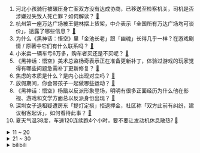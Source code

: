 1. 河北小孩骑行被碾压身亡案双方没有达成协商，已移送至检察机关，司机是否涉嫌过失致人死亡罪？如何解读？ [:link:](https://www.zhihu.com/question/665009577)
2. 杭州第一座万达广场被王健林摆上货架，中介表示「全国所有万达广场均可谈价」，透露了哪些信息？ [:link:](https://www.zhihu.com/question/665008147)
3. 为什么《黑神话：悟空》里「金池长老」跟「幽魂」长得几乎一样？在游戏剧情 / 原著中它们有什么联系吗？ [:link:](https://www.zhihu.com/question/664886957)
4. 小米卖一辆车亏6万多，购车者买还是不买呢？ [:link:](https://www.zhihu.com/question/664980672)
5. 《黑神话：悟空》美术总监杨奇表示正在准备更新补丁，体验过游戏的玩家觉得有哪些问题急需补丁更新修复？ [:link:](https://www.zhihu.com/question/664938815)
6. 焦虑的本质是什么？是内心出现对立吗？ [:link:](https://www.zhihu.com/question/664787697)
7. 放假期间，你会带孩子一起做哪些运动？ [:link:](https://www.zhihu.com/question/662039361)
8. 《黑神话：悟空》杨戬以反派形象登场，明明有很多正面经历为什么他在影视、游戏和文学方面总以反派身份出现？ [:link:](https://www.zhihu.com/question/664893150)
9. 深圳女子退租疑遭房东「提灯定损」拒退押金，社区称「双方此前有纠纷，建议租客起诉」，如何看待此事？ [:link:](https://www.zhihu.com/question/664908939)
10. 夏天气温38度，车速120连续跑4个小时，要不要让发动机休息散热? [:link:](https://www.zhihu.com/question/664151959)
<details>
<summary>11 ~ 20</summary>

11. 在游玩超过2小时的《黑神话悟空》之后，你认为这款游戏还符合你的预期吗？ [:link:](https://www.zhihu.com/question/664989510)
12. 银行人降薪转行成趋势，许多985硕士扎堆卖保险，保险业是银行人转行的好选择吗？中年转行有哪些现实问题？ [:link:](https://www.zhihu.com/question/664979159)
13. 汽车长时间停放刹车盘生锈，会影响驾驶安全吗？ [:link:](https://www.zhihu.com/question/664689127)
14. 中国科学院科研团队提出利用月壤大量生产水的全新方法，这一发现有何实际意义？应用前景如何？ [:link:](https://www.zhihu.com/question/664998811)
15. 多地农村地区离婚率上升引关注，导致离婚率上升的原因有哪些？如何减少农村婚姻家庭纠纷？ [:link:](https://www.zhihu.com/question/664788777)
16. 该不该放弃北京回郑州？ [:link:](https://www.zhihu.com/question/664885003)
17. 20 岁大学生模仿运动员从 10 米高桥上跳水，致腰椎爆裂性骨折，从高处跳落入水有哪些风险？ [:link:](https://www.zhihu.com/question/664974621)
18. 人类首次商业太空行走预计将于 8 月 26 日拉开帷幕，有哪些信息值得关注？ [:link:](https://www.zhihu.com/question/664984923)
19. 科学家发现用月壤造水新方法，1 吨月壤有望生产超 50 千克水，从方法到实践还有多远？这些水有何用处？ [:link:](https://www.zhihu.com/question/664993561)
20. 如何最简单、通俗地理解大模型？ [:link:](https://www.zhihu.com/question/660798714)
</details>
<details>
<summary>21 ~ 30</summary>

21. 现在的年轻人一不开心就辞职的底气是什么？ [:link:](https://www.zhihu.com/question/664714965)
22. 骑行新手怎么能达到均速 45？ [:link:](https://www.zhihu.com/question/664316638)
23. 《黑神话：悟空》PC 版启动时的「着色器编译」是干什么的？ [:link:](https://www.zhihu.com/question/664839040)
24. 为什么和日本人说话时不要随便说“嗯”这个字呢？ [:link:](https://www.zhihu.com/question/409043492)
25. 网传极越汽车公关负责人炮轰雷军，称小米「亏钱卖车是倾销」，如何评价这一言论？暴露出汽车行业哪些问题？ [:link:](https://www.zhihu.com/question/664988599)
26. 王楚钦表示奥运最大遗憾是没能适应兼顾三项，兼项对运动员的体能和状态影响有多大？ [:link:](https://www.zhihu.com/question/664973996)
27. 很多评价认为《黑神话：悟空》关卡设计是缺点，到底什么是关卡设计？黑神话的设计弱吗？弱在哪？ [:link:](https://www.zhihu.com/question/664884129)
28. 你如何评价小米将对外公开超 1000 万行的 Xiaomi Vela 开源代码？ [:link:](https://www.zhihu.com/question/664814712)
29. 如何看待《黑神话：悟空》没有死亡惩罚，这对整个游戏有什么影响？ [:link:](https://www.zhihu.com/question/664877628)
30. 如何评价《一人之下》漫画第683（727）话？ [:link:](https://www.zhihu.com/question/665011292)
</details><details>
<summary>bilibili</summary>

</details>